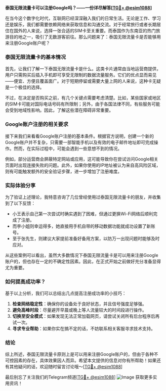 **泰国无限流量卡可以注册Google吗？——一份详尽解答[[TG💪+ @esim1088](https://t.me/s/esim1088)]**

在当今这个数字化时代，互联网已经深深融入我们的日常生活。无论是工作、学习还是娱乐，我们都需要依赖网络来获取信息和沟通交流。对于经常旅行或者长期居住在国外的人来说，选择一张合适的SIM卡至关重要。而泰国作为东南亚的热门旅游目的地之一，吸引了无数游客前往。那么问题来了：泰国无限流量卡是否能够用来注册Google账户呢？

### 泰国无限流量卡的基本情况

首先，让我们了解一下泰国无限流量卡是什么。这类卡片通常由当地运营商提供，用户只需购买后插入手机即可享受无限制的数据流量服务。它们的优点显而易见——便宜、方便且覆盖面广。对于短期停留或需要大量上网的人来说，这种卡无疑是一个极佳的选择。

不过，在决定是否购买之前，有几个关键点需要考虑清楚。比如，某些国家或地区的SIM卡可能对国际电话号码有所限制；另外，由于各国法律不同，有些服务可能会受到地域性影响。因此，了解这些潜在障碍非常重要。

### Google账户注册的相关要求

接下来我们来看看Google账户注册的基本条件。根据官方说明，创建一个新的Google账户并不复杂，只需要一部智能手机以及有效的电子邮件地址即可完成操作。然而，在实际过程中，可能会遇到一些意想不到的情况。

例如，部分运营商会屏蔽特定网站或应用，这可能导致你在尝试访问Google相关页面时出现连接失败的问题。此外，如果你使用的IP地址被认为来自高风险区域，则有可能触发额外的安全验证步骤，进一步增加了注册难度。

### 实际体验分享

为了验证上述理论，我特意咨询了几位曾经使用过泰国无限流量卡的朋友，并收集到了以下反馈：

- 小王表示自己第一次尝试时确实遇到了困难，但通过更换Wi-Fi网络后顺利完成了注册。
- 而李小姐则幸运得多，她直接用手机自带的移动数据功能就成功设置了新账号。
- 至于张先生，则建议大家提前准备好备用方案，以防万一出现问题时能够及时应对。

从这些案例可以看出，虽然大多数情况下泰国无限流量卡是可以用来注册Google账户的，但也存在一定的不确定性因素。因此，在正式开始之前做好充分准备显得尤为重要。

### 如何提高成功率？

基于以上分析，我们可以总结出几点提高注册成功率的小技巧：

1. **检查网络稳定性**：确保你的设备处于良好状态，并且信号强度足够强。
2. **避免高峰时段**：尽量避开早晨或晚上等人流量较大的时间段进行操作。
3. **切换至安全模式**：如果发现无法正常加载网页，请尝试关闭所有后台程序后再试一次。
4. **寻求专业帮助**：如果你实在搞不定的话，不妨联系相关客服寻求技术支持。

### 结论

综上所述，泰国无限流量卡原则上是可以用来注册Google账户的，但由于各种不可控因素的存在，具体效果因人而异。希望本文提供的信息对你有所帮助！如果还有其他疑问的话，欢迎随时留言讨论哦～[[TG💪+ @esim1088](https://t.me/s/esim1088)]

最后别忘了关注我们的Telegram频道[[TG💪+ @esim1088](https://t.me/s/esim1088)] ![Image](https://i.postimg.cc/4NQfJmqS/Snipaste-2025-05-13-00-14-12.png) 获取更多实用资讯！
